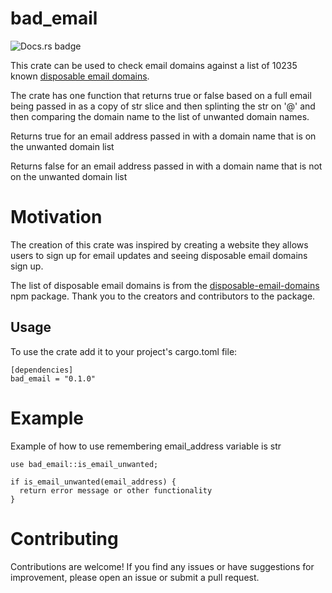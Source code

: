 # bad_email

![Docs.rs badge](https://docs.rs/bad_email/badge.svg)

This crate can be used to check email domains against a list of 10235 known [disposable email domains](http://en.wikipedia.org/wiki/Disposable_email_address). 

The crate has one function that returns true or false based on a full email being passed in as a copy of str slice and then splinting the str on '@' and then comparing the domain name to the list of unwanted domain names. 

Returns true for an email address passed in with a domain name that is on the unwanted domain list

Returns false for an email address passed in with a domain name that is not on the unwanted domain list

# Motivation

The creation of this crate was inspired by creating a website they allows users to sign up for email updates and seeing disposable email domains sign up. 

The list of disposable email domains is from the [disposable-email-domains](https://www.npmjs.com/package/disposable-email-domains) npm package. Thank you to the creators and contributors to the package. 


## Usage

To use the crate add it to your project's cargo.toml file:

```
[dependencies]
bad_email = "0.1.0"
```

# Example

Example of how to use remembering email_address variable is str

```
use bad_email::is_email_unwanted;

if is_email_unwanted(email_address) {
  return error message or other functionality
}

```

# Contributing

Contributions are welcome! If you find any issues or have suggestions for improvement, please open an issue or submit a pull request.